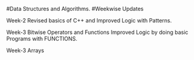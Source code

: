 #Data Structures and Algorithms.
#Weekwise Updates  

Week-2
Revised basics of C++ and Improved Logic with Patterns.

Week-3
Bitwise Operators and Functions
Improved Logic by doing basic Programs with FUNCTIONS.

Week-3
Arrays
